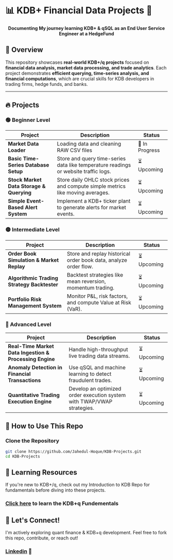 # 📊 KDB+ Financial Data Projects 🚀

<p align="center">
  <b>Documenting My journey learning KDB+ & qSQL as an End User Service Engineer at a HedgeFund</b>
</p>

## **📌 Overview**
This repository showcases **real-world KDB+/q projects** focused on **financial data analysis, market data processing, and trade analytics**.  Each project demonstrates **efficient querying, time-series analysis, and financial computations**, which are crucial skills for KDB developers in trading firms, hedge funds, and banks.

---

## 🔥 Projects
### 🟢 Beginner Level 
| Project | Description | Status |
|---------|------------|--------|
| **Market Data Loader** | Loading data and cleaning RAW CSV files | 🔄 In Progress |
| **Basic Time-Series Database Setup** | Store and query time-series data like temperature readings or website traffic logs. | ⏳ Upcoming |
| **Stock Market Data Storage & Querying** | Store daily OHLC stock prices and compute simple metrics like moving averages. | ⏳ Upcoming |
| **Simple Event-Based Alert System** | Implement a KDB+ ticker plant to generate alerts for market events. | ⏳ Upcoming |

### 🟡 Intermediate Level 
| Project | Description | Status |
|---------|------------|--------|
| **Order Book Simulation & Market Replay** | Store and replay historical order book data, analyze order flow. | ⏳ Upcoming |
| **Algorithmic Trading Strategy Backtester** | Backtest strategies like mean reversion, momentum trading. | ⏳ Upcoming |
| **Portfolio Risk Management System** | Monitor P&L, risk factors, and compute Value at Risk (VaR). | ⏳ Upcoming |

### 🔴 Advanced Level 
| Project | Description | Status |
|---------|------------|--------|
| **Real-Time Market Data Ingestion & Processing Engine** | Handle high-throughput live trading data streams. | ⏳ Upcoming |
| **Anomaly Detection in Financial Transactions** | Use qSQL and machine learning to detect fraudulent trades. | ⏳ Upcoming |
| **Quantitative Trading Execution Engine** | Develop an optimized order execution system with TWAP/VWAP strategies. | ⏳ Upcoming |


## **🚀 How to Use This Repo**
###  Clone the Repository
```sh
git clone https://github.com/Jahedul-Hoque/KDB-Projects.git
cd KDB-Projects
```

## 📖 Learning Resources
If you're new to KDB+/q, check out my Introduction to KDB Repo for fundamentals before diving into these projects.

### [Click here](https://github.com/Jahedul-Hoque/Intro-to-KDB-q.git) to learn the KDB+q Fundementals

## 🤝 Let's Connect!
I'm actively exploring quant finance & KDB+q development. Feel free to fork this repo, contribute, or reach out!

### [Linkedin](https://www.linkedin.com/in/jahedul-hoque) 💌
